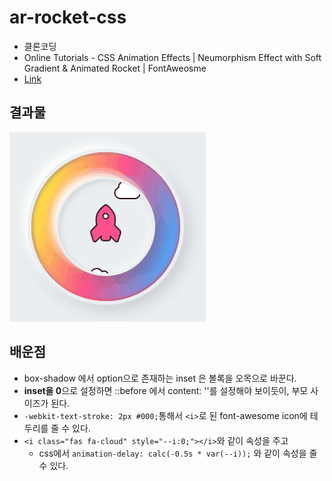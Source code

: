 # ar-rocket-css

-   클론코딩
-   Online Tutorials - CSS Animation Effects | Neumorphism Effect with Soft Gradient & Animated Rocket | FontAweosme
-   [Link](https://www.youtube.com/watch?v=41tNotMxu1A)

## 결과물

![](result.gif)

## 배운점

-   box-shadow 에서 option으로 존재하는 inset 은 볼록을 오목으로 바꾼다.
-   **inset을 0**으로 설정하면 ::before 에서 content: ''를 설정해야 보이듯이, 부모 사이즈가 된다.
-   `-webkit-text-stroke: 2px #000;`통해서 `<i>`로 된 font-awesome icon에 테두리를 줄 수 있다.
-   `<i class="fas fa-cloud" style="--i:0;"></i>`와 같이 속성을 주고
    -   css에서 `animation-delay: calc(-0.5s * var(--i));` 와 같이 속성을 줄 수 있다.
